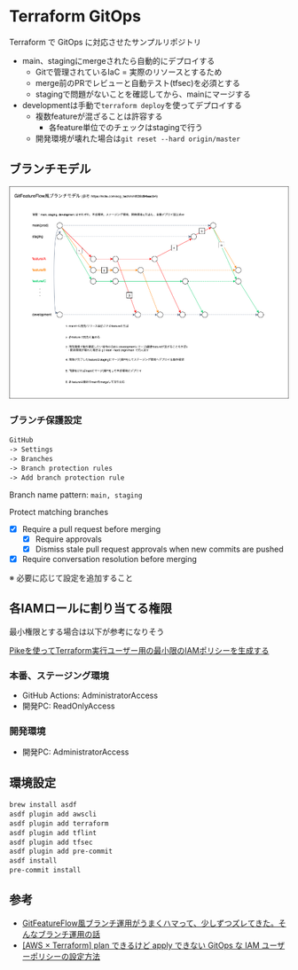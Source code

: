 # Terraform GitOps

Terraform で GitOps に対応させたサンプルリポジトリ

- main、stagingにmergeされたら自動的にデプロイする
  - Gitで管理されているIaC = 実際のリソースとするため
  - merge前のPRでレビューと自動テスト(tfsec)を必須とする
  - stagingで問題がないことを確認してから、mainにマージする
- developmentは手動で`terraform deploy`を使ってデプロイする
  - 複数featureが混ざることは許容する
    - 各feature単位でのチェックはstagingで行う
  - 開発環境が壊れた場合は`git reset --hard origin/master`

## ブランチモデル

![branch_model](./imgs/branch_model.drawio.png)

### ブランチ保護設定

```txt
GitHub
-> Settings
-> Branches
-> Branch protection rules
-> Add branch protection rule
```

Branch name pattern: `main, staging`

Protect matching branches

- [x] Require a pull request before merging
  - [x] Require approvals
  - [x] Dismiss stale pull request approvals when new commits are pushed
- [x] Require conversation resolution before merging

※ 必要に応じて設定を追加すること

## 各IAMロールに割り当てる権限

最小権限とする場合は以下が参考になりそう

[Pikeを使ってTerraform実行ユーザー用の最小限のIAMポリシーを生成する](https://dev.classmethod.jp/articles/pike-terraform-generate-iam-policy/)

### 本番、ステージング環境

- GitHub Actions: AdministratorAccess
- 開発PC: ReadOnlyAccess

### 開発環境

- 開発PC: AdministratorAccess

## 環境設定

```bash
brew install asdf
asdf plugin add awscli
asdf plugin add terraform
asdf plugin add tflint
asdf plugin add tfsec
asdf plugin add pre-commit
asdf install
pre-commit install
```

## 参考

- [GitFeatureFlow風ブランチ運用がうまくハマって、少しずつズレてきた。そんなブランチ運用の話](https://note.com/scg_tech/n/nf639d94eadb4)
- [[AWS × Terraform] plan できるけど apply できない GitOps な IAM ユーザーポリシーの設定方法](https://dev.classmethod.jp/articles/terraform-iam-policy-not-apply-but-plan/)

